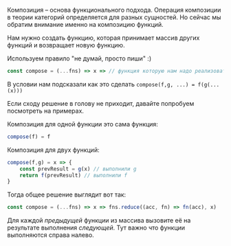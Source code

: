 Композиция – основа функционального подхода. Операция композиции в теории категорий определяется для разных сущностей. Но сейчас мы обратим внимание именно на композицию функций.

Нам нужно создать функцию, которая принимает массив других функций и возвращает новую функцию.

Используем правило "не думай, просто пиши" :)

```js
const compose = (...fns) => x => // функция которую нам надо реализовать
```


В условии нам подсказали как это сделать
`compose(f,g, ...) = f(g(...(x)))`

Если сходу решение в голову не приходит, давайте попробуем посмотреть на примерах.


Композиция для одной функции это сама функция:

```js
compose(f) = f
```

Композиция для двух функций:

```js
compose(f,g) = x => {
    const prevResult = g(x) // выполнили g
    return f(prevResult) // выполнили f
}
```

Тогда общее решение выглядит вот так:

```js
const compose = (...fns) => x => fns.reduce((acc, fn) => fn(acc), x)
```

Для каждой _предыдущей_ функции из массива вызовите её на результате выполнения _следующей_.
Тут важно что функции выполняются справа налево.
